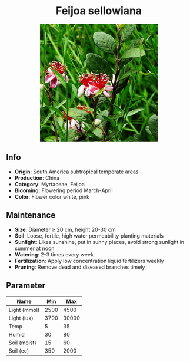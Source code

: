 <h1 align='center'>Feijoa sellowiana</h1>
<p align="center">
    <img 
        align='center'
        width='320'
        src="../images/feijoa sellowiana.png" 
        alt='Feijoa sellowiana' />
</p>

## Info

 - **Origin**: South America subtropical temperate areas
 - **Production**: China
 - **Category**: Myrtaceae, Feijoa
 - **Blooming**: Flowering period March-April
 - **Color**: Flower color white, pink

## Maintenance

 - **Size**: Diameter ≥ 20 cm, height 20-30 cm
 - **Soil**: Loose, fertile, high water permeability planting materials
 - **Sunlight**: Likes sunshine, put in sunny places, avoid strong sunlight in summer at noon
 - **Watering**: 2-3 times every week
 - **Fertilization**: Apply low concentration liquid fertilizers weekly
 - **Pruning**: Remove dead and diseased branches timely

## Parameter

| Name         | Min  | Max   |
|--------------|------|-------|
| Light (mmol) | 2500 | 4500  |
| Light (lux)  | 3700 | 30000 |
| Temp         | 5    | 35    |
| Humid        | 30   | 80    |
| Soil (moist) | 15   | 60    |
| Soil (ec)    | 350  | 2000  |
